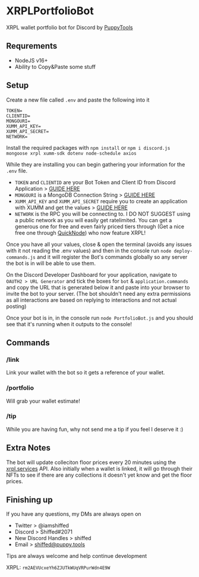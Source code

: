# XRPLPortfolioBot
XRPL wallet portfolio bot for Discord by [PuppyTools](https://puppy.tools)

## Requrements
- NodeJS v16+
- Ability to Copy&Paste some stuff

## Setup
Create a new file called `.env` and paste the following into it
```
TOKEN=
CLIENTID=
MONGOURI=
XUMM_API_KEY=
XUMM_API_SECRET=
NETWORK=
```
Install the required packages with `npm install` or `npm i discord.js mongoose xrpl xumm-sdk dotenv node-schedule axios`

While they are installing you can begin gathering your information for the `.env` file.

- `TOKEN` and `CLIENTID` are your Bot Token and Client ID from Discord Application > [GUIDE HERE](https://discordjs.guide/preparations/setting-up-a-bot-application.html#creating-your-bot)
- `MONGOURI` is a MongoDB Connection String > [GUIDE HERE](https://www.mongodb.com/docs/guides/atlas/connection-string/)
- `XUMM_API_KEY` and `XUMM_API_SECRET` require you to create an application with XUMM and get the values > [GUIDE HERE](https://xumm.readme.io/docs/register-your-app)
- `NETWORK` is the RPC you will be connecting to. I DO NOT SUGGEST using a public network as you will easily get ratelimited. You can get a generous one for free and even fairly priced tiers through (Get a nice free one through [QuickNode](https://www.quicknode.com?tap_a=67226-09396e&tap_s=3536451-d11bb1&utm_source=affiliate&utm_campaign=generic&utm_content=affiliate_landing_page&utm_medium=generic)) who now feature XRPL!

Once you have all your values, close & open the terminal (avoids any issues with it not reading the .env values) and then in the console run `node deploy-commands.js` and it will register the Bot's commands globally so any server the bot is in will be able to use them.


On the Discord Developer Dashboard for your application, navigate to `OAUTH2 > URL Generator` and tick the boxes for `bot` & `application.commands` and copy the URL that is generated below it and paste into your browser to invite the bot to your server. (The bot shouldn't need any extra permissions as all interactions are based on replying to interactions and not actual posting)

Once your bot is in, in the console run `node PortfolioBot.js` and you should see that it's running when it outputs to the console!

## Commands

### /link
Link your wallet with the bot so it gets a reference of your wallet.

### /portfolio
Will grab your wallet estimate!

### /tip
While you are having fun, why not send me a tip if you feel I deserve it :)

## Extra Notes
The bot will update colleciton floor prices every 20 minutes using the [xrpl.services](https://api.xrpldata.com/docs/static/index.html) API. Also initially when a wallet is linked, it will go through their NFTs to see if there are any collections it doesn't yet know and get the floor prices.

## Finishing up
If you have any questions, my DMs are always open on

- Twitter > @iamshiffed
- Discord > Shiffed#2071
- New Discord Handles > shiffed
- Email > shiffed@puppy.tools

Tips are always welcome and help continue development

XRPL: `rm2AEVUcxeYh6ZJUTkWUqVRPurWdn4E9W`
